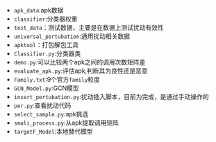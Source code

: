 - `apk_data`:apk数据
- `classifier`:分类器权重
- `test_data`：测试数据，主要是在数据上测试扰动有效性
- `universal_pertubation`:通用扰动相关数据
- `apktool`：打包解包工具
- `Classifier.py`:分类器类
- `demo.py`:可以比较两个apk之间的调用次数矩阵差
- `evaluate_apk.py`:评估apk,判断其为良性还是恶意
- `Family.txt`:9个官方`family`粒度
- `GCN_Model.py`:GCN模型
- `insert_pertubation.py`:扰动插入脚本，目前为完成，是通过手动操作的
- `per.py`:查看扰动代码
- `select_sample.py`:apk挑选
- `smali_process.py`:从apk提取调用矩阵
- `targetF_Model`:本地替代模型
